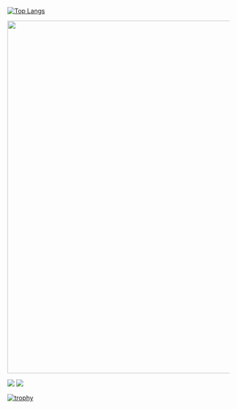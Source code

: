 [![Top Langs](https://github-readme-stats.vercel.app/api/top-langs/?username=GitTOWA&layout=donut)](https://github.com/anuraghazra/github-readme-stats)

<a href="https://github.com/ryo-ma/github-profile-trophy">
  <img width=800 src="https://github-profile-trophy.vercel.app/?username=GitTOWA&column=9&theme=gruvbox&no-frame=false"/>
</a>

![](http://github-profile-summary-cards.vercel.app/api/cards/stats?username=GitTOWA&theme=dracula)
![](http://github-profile-summary-cards.vercel.app/api/cards/repos-per-language?username=GitTOWA&theme=dracula)


[![trophy](https://github-profile-trophy.vercel.app/?username=GitTOWA&theme=dracula&column=9)](https://github.com/ryo-ma/github-profile-trophy)
